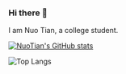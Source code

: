 ### Hi there 👋

I am Nuo Tian, a college student.

[![NuoTian's GitHub stats](https://github-readme-stats.vercel.app/api?username=s235784&hide=contribs,prs&count_private=true&show_icons=true&theme=buefy)](https://github.com/anuraghazra/github-readme-stats)

![Top Langs](https://github-readme-stats.vercel.app/api/top-langs/?username=s235784&layout=compact)

<!--

**s235784/s235784** is a ✨ _special_ ✨ repository because its `README.md` (this file) appears on your GitHub profile.

Here are some ideas to get you started:

- 🔭 I’m currently working on ...
- 🌱 I’m currently learning ...
- 👯 I’m looking to collaborate on ...
- 🤔 I’m looking for help with ...
- 💬 Ask me about ...
- 📫 How to reach me: ...
- 😄 Pronouns: ...
- ⚡ Fun fact: ...
-->
